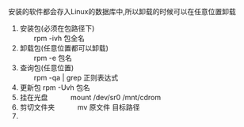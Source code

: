 安装的软件都会存入Linux的数据库中,所以卸载的时候可以在任意位置卸载
1. 安装包(必须在包路径下)  		
　　rpm -ivh 包全名  
2. 卸载包(任意位置都可以卸载) 		
 　　rpm -e 包名
3. 查询包(任意位置)  				
 　　rpm -qa | grep 正则表达式
4. 更新包 
     rpm -Uvh 包名
5. 挂在光盘
　　　mount /dev/sr0 /mnt/cdrom
6. 剪切文件夹
　　　mv 原文件 目标路径
7. 